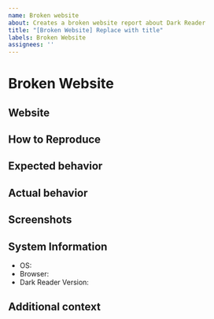 ```yaml
---
name: Broken website
about: Creates a broken website report about Dark Reader
title: "[Broken Website] Replace with title"
labels: Broken Website
assignees: ''
---
```


<!-- 
  ⚠⚠ Do not delete this issue template! ⚠⚠ 
  Issues that do not use the issue template/don't fill out the essential information are likely to be ignored and closed. 
-->

<!--
  Thank you for taking the time to report a broken website.
  Please make sure there is no existing issue with this broken website.
  Make sure to fill out every section when needed else remove the section.
  Don't forget to add the website in the issue title.
-->

# Broken Website
## Website
<!-- The link to the website where you can observe the issue. -->


## How to Reproduce
<!-- We need to know how you encountered the bug to properly troubleshoot the issue. -->
<!--
  An example of this is:
  - Go to x site
  - Hover over x button
  - See that when hovering it isn't changing colors
-->


## Expected behavior
<!-- A clear and concise description of what you expected to happen. -->


## Actual behavior
<!-- A clear and concise description of what actually happened. -->


## Screenshots
<!-- If applicable, add screenshots to help explain your problem. -->


## System Information
<!--
  Please add a version of the browser you are using. 
  If you don't know how to get your browser/Dark Reader version please search it up online.
-->

- OS: <!-- e.g. Windows, macOS, Linux -->
- Browser: <!-- e.g. Chrome 91, Firefox 88, Safari 14 -->
- Dark Reader Version: <!-- e.g. 4.9.33 -->

## Additional context
<!-- Add any other context about the problem here. -->

